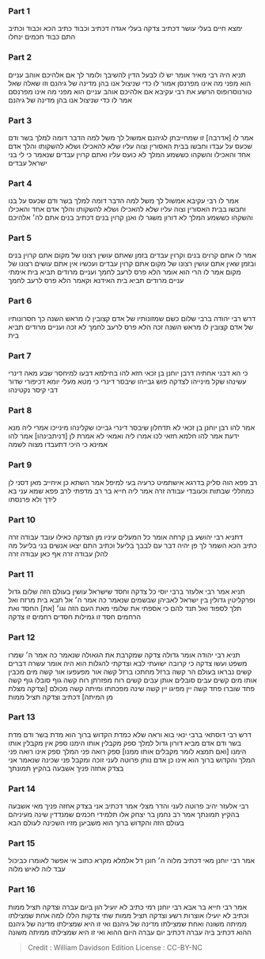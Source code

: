 
### Part 1
ימצא חיים בעלי עושר דכתיב צדקה בעלי אגדה דכתיב וכבוד כתיב הכא וכבוד וכתיב התם כבוד חכמים ינחלו

### Part 2
תניא היה רבי מאיר אומר יש לו לבעל הדין להשיבך ולומר לך אם אלהיכם אוהב עניים הוא מפני מה אינו מפרנסן אמור לו כדי שניצול אנו בהן מדינה של גיהנם וזו שאלה שאל טורנוסרופוס הרשע את רבי עקיבא אם אלהיכם אוהב עניים הוא מפני מה אינו מפרנסם אמר לו כדי שניצול אנו בהן מדינה של גיהנם

### Part 3
אמר לו [אדרבה] זו שמחייבתן לגיהנם אמשול לך משל למה הדבר דומה למלך בשר ודם שכעס על עבדו וחבשו בבית האסורין וצוה עליו שלא להאכילו ושלא להשקותו והלך אדם אחד והאכילו והשקהו כששמע המלך לא כועס עליו ואתם קרוין עבדים שנאמר כי לי בני ישראל עבדים

### Part 4
אמר לו רבי עקיבא אמשול לך משל למה הדבר דומה למלך בשר ודם שכעס על בנו וחבשו בבית האסורין וצוה עליו שלא להאכילו ושלא להשקותו והלך אדם אחד והאכילו והשקהו כששמע המלך לא דורון משגר לו ואנן קרוין בנים דכתיב בנים אתם לה׳ אלהיכם

### Part 5
אמר לו אתם קרוים בנים וקרוין עבדים בזמן שאתם עושין רצונו של מקום אתם קרוין בנים ובזמן שאין אתם עושין רצונו של מקום אתם קרוין עבדים ועכשיו אין אתם עושים רצונו של מקום אמר לו הרי הוא אומר הלא פרס לרעב לחמך ועניים מרודים תביא בית אימתי עניים מרודים תביא בית האידנא וקאמר הלא פרס לרעב לחמך

### Part 6
דרש רבי יהודה ברבי שלום כשם שמזונותיו של אדם קצובין לו מראש השנה כך חסרונותיו של אדם קצובין לו מראש השנה זכה הלא פרס לרעב לחמך לא זכה ועניים מרודים תביא בית

### Part 7
כי הא דבני אחתיה דרבן יוחנן בן זכאי חזא להו בחילמא דבעו למיחסר שבע מאה דינרי עשינהו שקל מינייהו לצדקה פוש גבייהו שיבסר דינרי כי מטא מעלי יומא דכיפורי שדור דבי קיסר נקטינהו

### Part 8
אמר להו רבן יוחנן בן זכאי לא תדחלון שיבסר דינרי גבייכו שקלינהו מינייכו אמרי ליה מנא ידעת אמר להו חלמא חזאי לכו אמרו ליה ואמאי לא אמרת לן [דניתבינהו] אמר להו אמינא כי היכי דתעבדו מצוה לשמה

### Part 9
רב פפא הוה סליק בדרגא אישתמיט כרעיה בעי למיפל אמר השתא כן איחייב מאן דסני לן כמחללי שבתות וכעובדי עבודה זרה אמר ליה חייא בר רב מדפתי לרב פפא שמא עני בא לידך ולא פרנסתו

### Part 10
דתניא רבי יהושע בן קרחה אומר כל המעלים עיניו מן הצדקה כאילו עובד עבודה זרה כתיב הכא השמר לך פן יהיה דבר עם לבבך בליעל וכתיב התם יצאו אנשים בני בליעל מה להלן עבודה זרה אף כאן עבודה זרה

### Part 11
תניא אמר רבי אלעזר ברבי יוסי כל צדקה וחסד שישראל עושין בעולם הזה שלום גדול ופרקליטין גדולין בין ישראל לאביהן שבשמים שנאמר כה אמר ה׳ אל תבא בית מרזח ואל תלך לספוד ואל תנד להם כי אספתי את שלומי מאת העם הזה וגו׳ [את] החסד ואת הרחמים חסד זו גמילות חסדים רחמים זו צדקה

### Part 12
תניא רבי יהודה אומר גדולה צדקה שמקרבת את הגאולה שנאמר כה אמר ה׳ שמרו משפט ועשו צדקה כי קרובה ישועתי לבא וצדקתי להגלות הוא היה אומר עשרה דברים קשים נבראו בעולם הר קשה ברזל מחתכו ברזל קשה אור מפעפעו אור קשה מים מכבין אותו מים קשים עבים סובלים אותן עבים קשים רוח מפזרתן רוח קשה גוף סובלו גוף קשה פחד שוברו פחד קשה יין מפיגו יין קשה שינה מפכחתו ומיתה קשה מכולם [וצדקה מצלת מן המיתה] דכתיב וצדקה תציל ממות

### Part 13
דרש רבי דוסתאי ברבי ינאי בוא וראה שלא כמדת הקדוש ברוך הוא מדת בשר ודם מדת בשר ודם אדם מביא דורון גדול למלך ספק מקבלין אותו הימנו ספק אין מקבלין אותו הימנו [ואם תמצא לומר מקבלים אותו ממנו] ספק רואה פני המלך ספק אינו רואה פני המלך והקדוש ברוך הוא אינו כן אדם נותן פרוטה לעני זוכה ומקבל פני שכינה שנאמר אני בצדק אחזה פניך אשבעה בהקיץ תמונתך

### Part 14
רבי אלעזר יהיב פרוטה לעני והדר מצלי אמר דכתיב אני בצדק אחזה פניך מאי אשבעה בהקיץ תמונתך אמר רב נחמן בר יצחק אלו תלמידי חכמים שמנדדין שינה מעיניהם בעולם הזה והקדוש ברוך הוא משביען מזיו השכינה לעולם הבא

### Part 15
אמר רבי יוחנן מאי דכתיב מלוה ה׳ חונן דל אלמלא מקרא כתוב אי אפשר לאומרו כביכול עבד לוה לאיש מלוה

### Part 16
אמר רבי חייא בר אבא רבי יוחנן רמי כתיב לא יועיל הון ביום עברה וצדקה תציל ממות וכתיב לא יועילו אוצרות רשע וצדקה תציל ממות שתי צדקות הללו למה אחת שמצילתו ממיתה משונה ואחת שמצילתו מדינה של גיהנם ואי זו היא שמצילתו מדינה של גיהנם ההוא דכתיב ביה עברה דכתיב יום עברה היום ההוא ואי זו היא שמצילתו ממיתה משונה

>Credit : William Davidson Edition
>License : CC-BY-NC